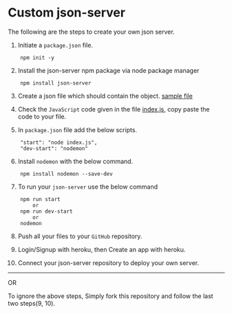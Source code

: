 # Custom json-server

The following are the steps to create your own json server.

1. Initiate a `package.json` file.

```
    npm init -y
```

2. Install the json-server npm package via node package manager

```
    npm install json-server
```

3. Create a json file which should contain the object.
   [sample file](/data.json)

4. Check the `JavaScript` code given in the file [index.js](/index.js), copy paste the code to your file.

5. In `package.json` file add the below scripts.

```
    "start": "node index.js",
    "dev-start": "nodemon"
```

6. Install `nodemon` with the below command.

```
    npm install nodemon --save-dev
```

7. To run your `json-server` use the below command

```
    npm run start
        or
    npm run dev-start
        or
    nodemon
```

8. Push all your files to your `GitHub` repository.

9. Login/Signup with heroku, then Create an app with heroku.

10. Connect your json-server repository to deploy your own server.

---

OR

To ignore the above steps, Simply fork this repository and follow the last two steps(9, 10).
